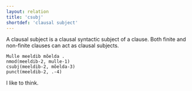 ```yaml
---
layout: relation
title: 'csubj'
shortdef: 'clausal subject'
---
```


A clausal subject is a clausal syntactic subject of a clause. Both finite and non-finite clauses can act as clausal subjects.

~~~ sdparse
Mulle meeldib mõelda .
nmod(meeldib-2, mulle-1)
csubj(meeldib-2, mõelda-3)
punct(meeldib-2, .-4)
~~~

I like to think.
<!-- Interlanguage links updated Út zář 29 20:23:26 CEST 2020 -->
